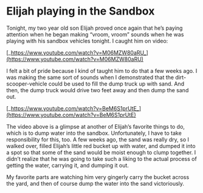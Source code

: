 # Elijah playing in the Sandbox

Tonight, my two year old son Elijah proved once again that he’s paying attention when he began making “vroom, vroom” sounds when he was playing with his sandbox vehicles tonight. I caught him on video:

[_https://www.youtube.com/watch?v=M06MZW80aRU_](https://www.youtube.com/watch?v=M06MZW80aRU)

I felt a bit of pride because I kind of taught him to do that a few weeks ago. I was making the same sort of sounds when I demonstrated that the dirt-scooper-vehicle could be used to fill the dump truck up with sand. And then, the dump truck would drive two feet away and then dump the sand out.

[_https://www.youtube.com/watch?v=BeM6S1prUtE_](https://www.youtube.com/watch?v=BeM6S1prUtE)

The video above is a glimpse at another of Elijah’s favorite things to do, which is to dump water into the sandbox. Unfortunately, I have to take responsibility for this, too. A few weeks ago, the sand was really dry, so I walked over, filled Elijah’s little red bucket up with water, and dumped it into a spot so that some of the sand would be moist enough to clump together. I didn’t realize that he was going to take such a liking to the actual process of getting the water, carrying it, and dumping it out.

My favorite parts are watching him very gingerly carry the bucket across the yard, and then of course dump the water into the sand victoriously.

